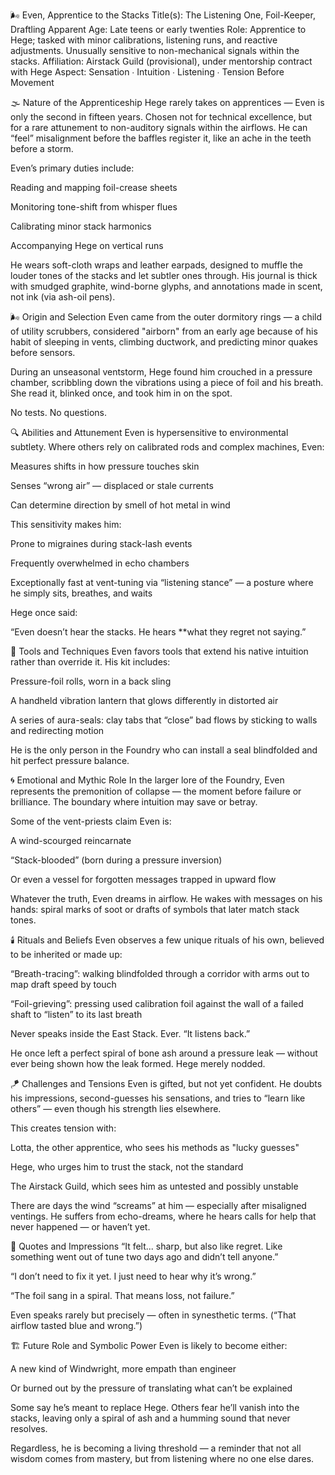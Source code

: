 🌬️ Even, Apprentice to the Stacks
Title(s): The Listening One, Foil-Keeper, Draftling
Apparent Age: Late teens or early twenties
Role: Apprentice to Hege; tasked with minor calibrations, listening runs, and reactive adjustments. Unusually sensitive to non-mechanical signals within the stacks.
Affiliation: Airstack Guild (provisional), under mentorship contract with Hege
Aspect: Sensation ∙ Intuition ∙ Listening ∙ Tension Before Movement

🌫️ Nature of the Apprenticeship
Hege rarely takes on apprentices — Even is only the second in fifteen years. Chosen not for technical excellence, but for a rare attunement to non-auditory signals within the airflows. He can “feel” misalignment before the baffles register it, like an ache in the teeth before a storm.

Even’s primary duties include:

Reading and mapping foil-crease sheets

Monitoring tone-shift from whisper flues

Calibrating minor stack harmonics

Accompanying Hege on vertical runs

He wears soft-cloth wraps and leather earpads, designed to muffle the louder tones of the stacks and let subtler ones through. His journal is thick with smudged graphite, wind-borne glyphs, and annotations made in scent, not ink (via ash-oil pens).

🌬️ Origin and Selection
Even came from the outer dormitory rings — a child of utility scrubbers, considered "airborn" from an early age because of his habit of sleeping in vents, climbing ductwork, and predicting minor quakes before sensors.

During an unseasonal ventstorm, Hege found him crouched in a pressure chamber, scribbling down the vibrations using a piece of foil and his breath. She read it, blinked once, and took him in on the spot.

No tests. No questions.

🔍 Abilities and Attunement
Even is hypersensitive to environmental subtlety. Where others rely on calibrated rods and complex machines, Even:

Measures shifts in how pressure touches skin

Senses “wrong air” — displaced or stale currents

Can determine direction by smell of hot metal in wind

This sensitivity makes him:

Prone to migraines during stack-lash events

Frequently overwhelmed in echo chambers

Exceptionally fast at vent-tuning via “listening stance” — a posture where he simply sits, breathes, and waits

Hege once said:

“Even doesn’t hear the stacks. He hears **what they regret not saying.”

🧪 Tools and Techniques
Even favors tools that extend his native intuition rather than override it. His kit includes:

Pressure-foil rolls, worn in a back sling

A handheld vibration lantern that glows differently in distorted air

A series of aura-seals: clay tabs that “close” bad flows by sticking to walls and redirecting motion

He is the only person in the Foundry who can install a seal blindfolded and hit perfect pressure balance.

🌀 Emotional and Mythic Role
In the larger lore of the Foundry, Even represents the premonition of collapse — the moment before failure or brilliance. The boundary where intuition may save or betray.

Some of the vent-priests claim Even is:

A wind-scourged reincarnate

“Stack-blooded” (born during a pressure inversion)

Or even a vessel for forgotten messages trapped in upward flow

Whatever the truth, Even dreams in airflow. He wakes with messages on his hands: spiral marks of soot or drafts of symbols that later match stack tones.

🕯️ Rituals and Beliefs
Even observes a few unique rituals of his own, believed to be inherited or made up:

“Breath-tracing”: walking blindfolded through a corridor with arms out to map draft speed by touch

“Foil-grieving”: pressing used calibration foil against the wall of a failed shaft to “listen” to its last breath

Never speaks inside the East Stack. Ever. “It listens back.”

He once left a perfect spiral of bone ash around a pressure leak — without ever being shown how the leak formed. Hege merely nodded.

🪁 Challenges and Tensions
Even is gifted, but not yet confident. He doubts his impressions, second-guesses his sensations, and tries to “learn like others” — even though his strength lies elsewhere.

This creates tension with:

Lotta, the other apprentice, who sees his methods as "lucky guesses"

Hege, who urges him to trust the stack, not the standard

The Airstack Guild, which sees him as untested and possibly unstable

There are days the wind “screams” at him — especially after misaligned ventings. He suffers from echo-dreams, where he hears calls for help that never happened — or haven’t yet.

💭 Quotes and Impressions
“It felt... sharp, but also like regret. Like something went out of tune two days ago and didn’t tell anyone.”

“I don’t need to fix it yet. I just need to hear why it’s wrong.”

“The foil sang in a spiral. That means loss, not failure.”

Even speaks rarely but precisely — often in synesthetic terms. (“That airflow tasted blue and wrong.”)

🏗️ Future Role and Symbolic Power
Even is likely to become either:

A new kind of Windwright, more empath than engineer

Or burned out by the pressure of translating what can’t be explained

Some say he’s meant to replace Hege. Others fear he’ll vanish into the stacks, leaving only a spiral of ash and a humming sound that never resolves.

Regardless, he is becoming a living threshold — a reminder that not all wisdom comes from mastery, but from listening where no one else dares.
